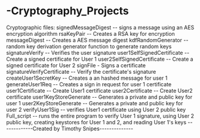 # -Cryptography_Projects
Cryptographic files:
signedMessageDigest -- signs a message using an AES encryption algorithm
rsaKeyPair -- Creates a RSA key for encryption
messageDigest -- Creates a AES message digest
kdfRandomGenerator -- random key derivation generator function to generate random keys
signatureVerify -- Verifies the user signature
user1SelfSignedCertificate -- Create a signed certificate for User 1
user2SelfSignedCertificate -- Create a signed certificate for User 2
signFile - Signs a certificate
signatureVerifyCertificate -- Verify the certificate's signature
createUser1SecretKey -- Creates a an hashed message for user 1
generateUser1Req -- Creates a sign in request for user 1 certificate
user1Certificate -- Create User1 certificate
user2Certificate -- Create User2 certificate
user1KeyStoreGenerate -- Generates a private and public key for user 1
user2KeyStoreGenerate -- Generates a private and public key for user 2
verifyUser1Sig -- verifies User1 certificate using User 2 public key
Full_script -- runs the entire program to verify User 1 signature, using User 2 public key, creating keystores for User 1 and 2, and reading User 1's keys
-------------Created by Timothy Snipes--------------
